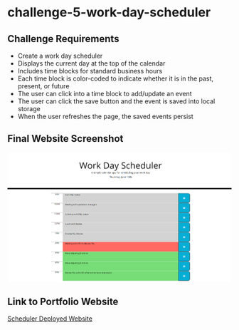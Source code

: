 # challenge-5-work-day-scheduler

## Challenge Requirements
* Create a work day scheduler
* Displays the current day at the top of the calendar
* Includes time blocks for standard business hours
* Each time block is color-coded to indicate whether it is in the past, present, or future
* The user can click into a time block to add/update an event
* The user can click the save button and the event is saved into local storage
* When the user refreshes the page, the saved events persist

## Final Website Screenshot
![Work Day Scheduler Homepage](assets/images/work-day-scheduler.png)

## Link to Portfolio Website
[Scheduler Deployed Website](https://mjgiannelli.github.io/work-day-scheduler/)
